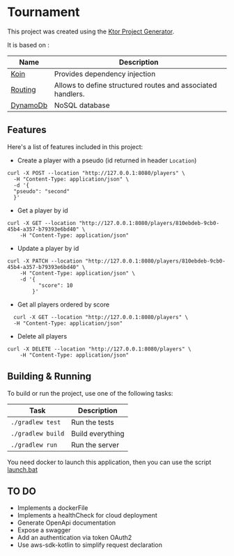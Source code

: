 # Tournament

This project was created using the [Ktor Project Generator](https://start.ktor.io).

It is based on :

| Name                                               | Description                                                 |
|----------------------------------------------------|-------------------------------------------------------------|
| [Koin](https://start.ktor.io/p/koin)               | Provides dependency injection                               |
| [Routing](https://start.ktor.io/p/routing-default) | Allows to define structured routes and associated handlers. |
| [DynamoDb](https://aws.amazon.com/fr/dynamodb/)    | NoSQL database                                              |

## Features

Here's a list of features included in this project:

- Create a player with a pseudo (id returned in header `Location`)

```
curl -X POST --location "http://127.0.0.1:8080/players" \
  -H "Content-Type: application/json" \
  -d '{
  "pseudo": "second"
  }' 
 ```

- Get a player by id

```
curl -X GET --location "http://127.0.0.1:8080/players/810ebdeb-9cb0-45b4-a357-b79393e6bd40" \
    -H "Content-Type: application/json" 
 ```

- Update a player by id

```
curl -X PATCH --location "http://127.0.0.1:8080/players/810ebdeb-9cb0-45b4-a357-b79393e6bd40" \
    -H "Content-Type: application/json" \
    -d '{
          "score": 10
        }'
 ```

- Get all players ordered by score

```
  curl -X GET --location "http://127.0.0.1:8080/players" \
  -H "Content-Type: application/json"
 ```

- Delete all players

```
curl -X DELETE --location "http://127.0.0.1:8080/players" \
    -H "Content-Type: application/json"
```

## Building & Running

To build or run the project, use one of the following tasks:

| Task              | Description      |
|-------------------|------------------|
| `./gradlew test`  | Run the tests    |
| `./gradlew build` | Build everything | 
| `./gradlew run`   | Run the server   | 

You need docker to launch this application, then you can use the script [launch.bat](./launch.bat)

## TO DO

- Implements a dockerFile
- Implements a healthCheck for cloud deployment
- Generate OpenApi documentation
- Expose a swagger
- Add an authentication via token OAuth2
- Use aws-sdk-kotlin to simplify request declaration
